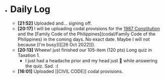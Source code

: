 - # Daily Log
	- **[21:52]**  Uploaded and... signing off.
	- **[20:17]**  I will be uploading codal provisions for the [1987 Constitution](CONSTI_1987_Annotated) and the [Family Code of the Philippines](codal/Family Code of the Philippines) in the coming days. No exact date. Maybe I will not because [I'm busy]([[26 Oct 2022]]).
	- **[20:13]**  Wheew! just finished our 105-item (120 pts) Long quiz in Taxation 1.
		- I just had a headache prior and my head just 🤯 while answering the quiz. Sad. :(
	- **[16:01]**  Uploaded [[CIVIL CODE]] codal provisions.
